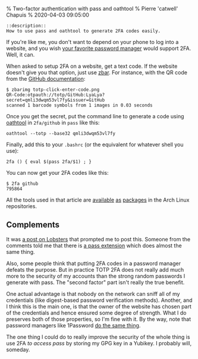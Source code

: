 % Two-factor authentication with pass and oathtool
% Pierre 'catwell' Chapuis
% 2020-04-03 09:05:00

<!--@
  updated = "2020-04-03 16:20:00"
-->

    ::description::
    How to use pass and oathtool to generate 2FA codes easily.

If you're like me, you don't want to depend on your phone to log into a website, and you wish [your favorite password manager](https://www.passwordstore.org) would support 2FA. Well, it can.

When asked to setup 2FA on a website, get a text code. If the website doesn't give you that option, just use [zbar](http://zbar.sourceforge.net). For instance, with the QR code from the [GitHub documentation](https://help.github.com/en/github/authenticating-to-github/configuring-two-factor-authentication):

    $ zbarimg totp-click-enter-code.png
    QR-Code:otpauth://totp/GitHub:LyaLya?secret=qmli3dwqm53vl7fy&issuer=GitHub
    scanned 1 barcode symbols from 1 images in 0.03 seconds

Once you get the secret, put the command line to generate a code using [oathtool](https://www.nongnu.org/oath-toolkit/oathtool.1.html) in `2fa/github` in `pass` like this:

    oathtool --totp --base32 qmli3dwqm53vl7fy

Finally, add this to your `.bashrc` (or the equivalent for whatever shell you use):

    2fa () { eval $(pass 2fa/$1) ; }

You can now get your 2FA codes like this:

    $ 2fa github
    795864

All the tools used in that article are [available](https://www.archlinux.org/packages/community/any/pass/) [as](https://www.archlinux.org/packages/community/x86_64/oath-toolkit/) [packages](https://www.archlinux.org/packages/extra/x86_64/zbar/) in the Arch Linux repositories.

## Complements

It was [a post on Lobsters](https://lobste.rs/s/abmkdz/2fa_2_factor_authentication_terminal_app) that prompted me to post this. Someone from the comments told me that there is [a pass extension](https://github.com/tadfisher/pass-otp) which does almost the same thing.

Also, some people think that putting 2FA codes in a password manager defeats the purpose. But in practice TOTP 2FA does not really add much more to the security of my accounts than the strong random passwords I generate with pass. The "second factor" part isn't really the true benefit.

One actual advantage is that nobody on the network can sniff all of my credentials (like digest-based password verification methods). Another, and I think this is the main one, is that the owner of the website has chosen part of the credentials and hence ensured some degree of strength. What I do preserves both of those properties, so I'm fine with it. By the way, note that password managers like 1Password [do the same thing](https://support.1password.com/one-time-passwords/).

The one thing I could do to really improve the security of the whole thing is use 2FA *to access pass* by storing my GPG key in a Yubikey. I probably will, someday.
